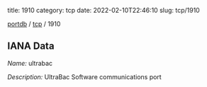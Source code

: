 title: 1910
category: tcp
date: 2022-02-10T22:46:10
slug: tcp/1910

[portdb](/) / [tcp](/category/tcp.html) / 1910


## IANA Data

_Name:_ ultrabac

_Description:_ UltraBac Software communications port

